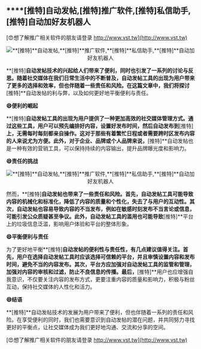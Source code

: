 ## ****[推特]**自动发帖,**[推特]**推广软件,**[推特]**私信助手,**[推特]**自动加好友机器人**

[😍想了解推广相关软件的朋友请登录 http://www.vst.tw](http://www.vst.tw)

 <center><img src="https://vst.tw/MP4/tuiguang/png/8.png" alt="**[推特]**自动发帖,**[推特]**推广软件,**[推特]**私信助手,**[推特]**自动加好友机器人"></center>

**[推特]**自动发帖技术的兴起给人们带来了便利，同时也引发了一系列的讨论与反思。随着社交媒体在我们日常生活中的不断普及，自动发帖工具的出现为用户带来了更多的选择和效率，但也伴随着一些责任和风险。在这篇文章中，我们将探讨**[推特]**自动发帖的利与弊，以及如何更好地平衡便利与责任。

**😄便利的崛起**

**[推特]**自动发帖工具的出现为用户提供了一种更加高效的社交媒体管理方式。通过这些工具，用户可以预先编排好内容，设置好发布时间，然后自动发布到**[推特]**上，无需每时每刻都亲自操作。这对于那些有着繁忙日程或者需要跨时区发布内容的人来说尤为方便。此外，对于企业、品牌或个人品牌来说，**[推特]**自动发帖也是一种有效的营销工具，可以保持持续的内容输出，提升品牌曝光度和影响力。

**😄责任的挑战**

 <center><img src="https://vst.tw/MP4/tuiguang/png/1.png" alt="**[推特]**自动发帖,**[推特]**推广软件,**[推特]**私信助手,**[推特]**自动加好友机器人"></center>

然而，**[推特]**自动发帖也带来了一些责任和风险。首先，自动发帖工具可能导致内容的机械化和标准化，降低了内容的质量和个性化，失去了与用户的互动性。其次，自动发帖也容易导致内容的不当发布，例如在敏感时刻发布不当言论或信息，可能引发公众质疑甚至争议。此外，自动发帖工具的滥用也可能导致**[推特]**平台上的垃圾信息泛滥，影响用户体验和平台的整体形象。

**😄平衡便利与责任**

为了更好地平衡**[推特]**自动发帖的便利性与责任性，有几点建议值得关注。首先，用户在选择自动发帖工具时应该选择可信赖的平台，并且审慎设置内容和发布时间，避免不当的内容发布。其次，平台方应加强对自动发帖工具的监管和管理，加强对内容的审核和过滤，防止不良信息的传播。最后，**[推特]**用户也应增强自我意识，不仅要关注内容的发布方式，更要注重内容的质量和影响力，积极与粉丝互动，保持社交媒体的人性化和活力。

**😄结语**

**[推特]**自动发帖技术的发展为用户带来了便利，但也伴随着一系列的责任和风险。在享受便利的同时，我们也需要意识到自动发帖的潜在问题，并共同努力寻找更好的平衡点，让社交媒体成为我们更好地沟通、交流和分享的空间。

[😍想了解推广相关软件的朋友请登录 http://www.vst.tw](http://www.vst.tw)



